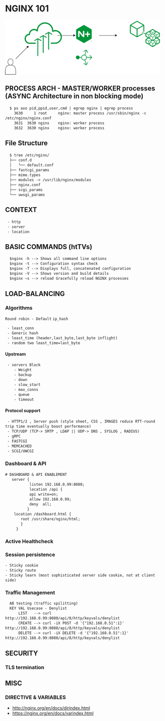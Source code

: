 # NGINX 101
 

![Image of Nginx](https://github.com/learnbyseven/NGINX/blob/master/Untitled%20Diagram.png)

## PROCESS ARCH - MASTER/WORKER processes (ASYNC Architecture in non blocking mode)

      $ ps axo pid,ppid,user,cmd | egrep nginx | egrep process
        3630     1 root     nginx: master process /usr/sbin/nginx -c /etc/nginx/nginx.conf
        3631  3630 nginx    nginx: worker process
        3632  3630 nginx    nginx: worker process

## File Structure 
      $ tree /etc/nginx/ 
      ├── conf.d
      │   └── default.conf
      ├── fastcgi_params
      ├── mime.types
      ├── modules -> /usr/lib/nginx/modules
      ├── nginx.conf
      ├── scgi_params
      └── uwsgi_params

## CONTEXT 
     - http 
     - server
     - location
## BASIC COMMANDS (htTVs)
      $nginx -h --> Shows all command line options
      $nginx -t --> Configuration syntax check
      $nginx -T --> Displays full, concatenated configuration
      $nginx -V --> Shows version and build details
      $nginx –s --> reload Gracefully reload NGINX processes

   

## LOAD-BALANCING 
### Algorithms 

```Round robin - Default```
```ip_hash```
        
```
 - least_conn 
 - Generic hash 
 - least_time (header,last_byte,last_byte inflight)
 - random two least_time=last_byte
 ```
       

#### Upstream 
     - servers Block 
        - Weight
        - backup
        - down
        - slow_start
        - max_conns
        - queue
        - timeout

#### Protocol support
     - HTTP1/2 , Server push (style sheet, CSS , IMAGES reduce RTT-round trip time eventually boost performance) 
     - TCP/UDP (TCP-> SMTP , LDAP || UDP-> DNS , SYSLOG , RADIUS) 
     - gRPC
     - FASTCGI
     - MEMCACHED
     - SCGI/UWCGI

### Dashboard & API
    # DASHBOARD & API ENABLEMENT
       server { 
               listen 192.168.0.99:8080;
               location /api {
               api write=on;
               allow 192.168.0.99;
               deny  all;
              } 
        location /dashboard.html {
           root /usr/share/nginx/html;
           }
         }

### Active Healthcheck 

### Session persistence 
    - Sticky cookie
    - Sticky route
    - Sticky learn (most sophisticated server side cookie, not at client side) 



### Traffic Management 
      AB testing (traffic spilitting)
      KEY VAL Usecase - Denylist
          LIST   --> curl http://192.168.0.99:8080/api/8/http/keyvals/denylist
          CREATE --> curl -iX POST -d '{"192.168.0.51":1}' http://192.168.0.99:8080/api/8/http/keyvals/denylist
          DELETE --> curl -iX DELETE -d '{"192.168.0.51":1}' http://192.168.0.99:8080/api/8/http/keyvals/denylist

## SECURITY 

### TLS termination 

##

## MISC
### DIRECTIVE & VARIABLES
   - http://nginx.org/en/docs/dirindex.html
   - https://nginx.org/en/docs/varindex.html
